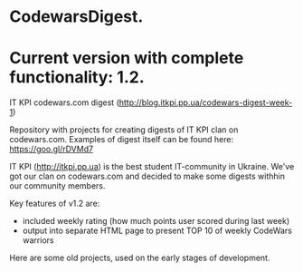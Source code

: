 # CodewarsDigest.  
# Current version with complete functionality: 1.2.
IT KPI codewars.com digest (http://blog.itkpi.pp.ua/codewars-digest-week-1)

Repository with projects for creating digests of IT KPI clan on codewars.com. Examples of digest itself can be found here: https://goo.gl/rDVMd7

IT KPI (http://itkpi.pp.ua) is the best student IT-community in Ukraine. We've got our clan on codewars.com and decided to make some digests withhin our community members.

Key features of v1.2 are:
- included weekly rating (how much points user scored during last week)
- output into separate HTML page to present TOP 10 of weekly CodeWars warriors

Here are some old projects, used on the early stages of development. 




